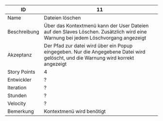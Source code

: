 | ID         |11|
|------------|-|
|Name        |Dateien löschen|
|Beschreibung|Über das Kontextmenü kann der User Dateien auf den Slaves Löschen. Zusätzlich wird eine Warnung bei jedem Löschvorgang angezeigt|
|Akzeptanz   |Der Pfad zur datei wird über ein Popup eingegeben. Nur die Angegebene Datei wird gelöscht, und die Warnung wird korrekt angezeigt|
|Story Points|4|
|Entwickler  |?|
|Iteration   |?|
|Stunden     |?|
|Velocity    |?|
|Bemerkung   |Kontextmenü wird benötigt|
